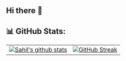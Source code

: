 ## Hi there 👋

<!--
**sps1001/sps1001** is a ✨ _special_ ✨ repository because its `README.md` (this file) appears on your GitHub profile.

Here are some ideas to get you started:

- 🔭 I’m currently working on ...
- 🌱 I’m currently learning ...
- 👯 I’m looking to collaborate on ...
- 🤔 I’m looking for help with ...
- 💬 Ask me about ...
- 📫 How to reach me: ...
- 😄 Pronouns: ...
- ⚡ Fun fact: ...
-->



## 📊 GitHub Stats:

<table>
  <tr>
    <td>
      <a href="https://github.com/sps1001/github-readme-stats">
        <img align="center" src="https://github-readme-stats.vercel.app/api?username=sps1001&show_icons=true&include_all_commits=true&theme=buefy&hide_border=true" alt="Sahil's github stats" />
      </a>
    </td>
    <td>
      <a href="https://git.io/streak-stats">
        <img align="center" src="https://streak-stats.demolab.com/?user=sps1001" alt="GitHub Streak">
      </a>
    </td>
  </tr>
</table>
